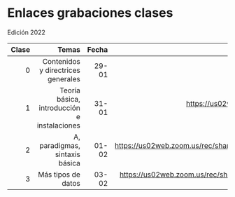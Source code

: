 # Enlaces grabaciones clases

Edición 2022

|Clase|Temas|Fecha|Enlace|
|--:|--:|--:|--:|
| 0 | Contenidos y directrices generales |29-01|https://us02web.zoom.us/rec/share/G52mmcf9oP2P1b8i_CskRoAyTv7ovT8iD90ACV-4W8-AFqc41WROJBp46UY3pYeS.v8XkjhONIhndPbTz?startTime=1643486893000 (Passcode: dtnN=3Q&)|
| 1 | Teoría básica, introducción e instalaciones |31-01|https://us02web.zoom.us/rec/share/YEaN6dRg4suPYDvBbCIdw8KNVp1Vjw9_bIEaiD6OQQTdXo98n3fW-JQoZbVsh-hh.jdYYH4HHi3T4Xx9O?startTime=1643673183000 (Passcode: bdWKd$k5)|
| 2 | A, paradigmas, sintaxis básica|01-02| https://us02web.zoom.us/rec/share/hyBNbQW7N6UFQLdMTKy8LT1rlXnFG7X3rssp_5_TDw4bHLs8qLl5DI78mUr9l9D-.xVlmzvgi8AtblKiU?startTime=1643756944000 (Passcode: 5b+DY!tq) |
| 3 | Más tipos de datos |03-02| https://us02web.zoom.us/rec/share/bqhaXBgKMnx3wZfUEZTJ78N4ZFw_93b0r0eQxuqntwJ6An4_v2j9qJsQpE6ZgsqF.x7jE9wGQKFxrD-4I?startTime=1643929719000 (Passcode: J7B#t99%) |
